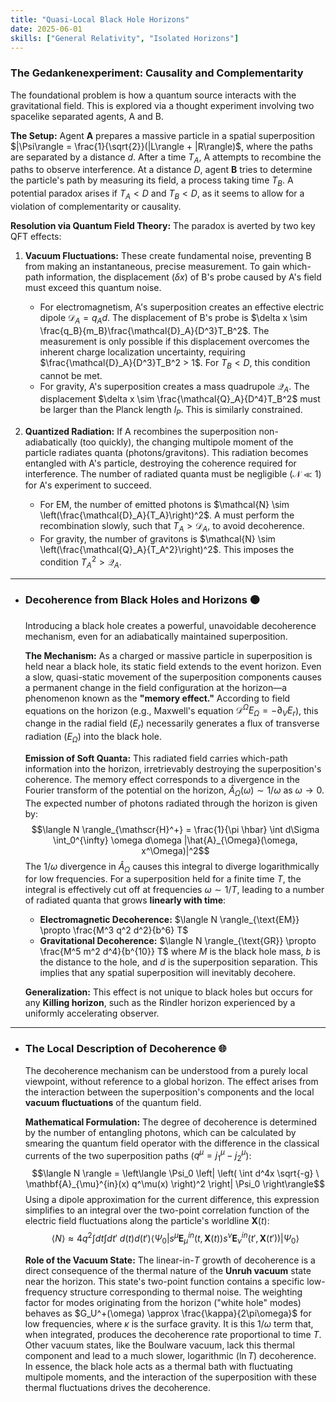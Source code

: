 ```yaml
---
title: "Quasi-Local Black Hole Horizons"
date: 2025-06-01
skills: ["General Relativity", "Isolated Horizons"]
---
```


### The Gedankenexperiment: Causality and Complementarity
The foundational problem is how a quantum source interacts with the gravitational field. This is explored via a thought experiment involving two spacelike separated agents, A and B.

**The Setup:** Agent **A** prepares a massive particle in a spatial superposition $|\Psi\rangle = \frac{1}{\sqrt{2}}(|L\rangle + |R\rangle)$, where the paths are separated by a distance $d$. After a time $T_A$, A attempts to recombine the paths to observe interference. At a distance $D$, agent **B** tries to determine the particle's path by measuring its field, a process taking time $T_B$. A potential paradox arises if $T_A < D$ and $T_B < D$, as it seems to allow for a violation of complementarity or causality.

**Resolution via Quantum Field Theory:** The paradox is averted by two key QFT effects:
1.  **Vacuum Fluctuations:** These create fundamental noise, preventing B from making an instantaneous, precise measurement. To gain which-path information, the displacement $(\delta x)$ of B's probe caused by A's field must exceed this quantum noise.
    * For electromagnetism, A's superposition creates an effective electric dipole $\mathcal{D}_A = q_A d$. The displacement of B's probe is $\delta x \sim \frac{q_B}{m_B}\frac{\mathcal{D}_A}{D^3}T_B^2$. The measurement is only possible if this displacement overcomes the inherent charge localization uncertainty, requiring $\frac{\mathcal{D}_A}{D^3}T_B^2 > 1$. For $T_B < D$, this condition cannot be met.
    * For gravity, A's superposition creates a mass quadrupole $\mathcal{Q}_A$. The displacement $\delta x \sim \frac{\mathcal{Q}_A}{D^4}T_B^2$ must be larger than the Planck length $l_P$. This is similarly constrained.

2.  **Quantized Radiation:** If A recombines the superposition non-adiabatically (too quickly), the changing multipole moment of the particle radiates quanta (photons/gravitons). This radiation becomes entangled with A's particle, destroying the coherence required for interference. The number of radiated quanta must be negligible ($\mathcal{N} \ll 1$) for A's experiment to succeed.
    * For EM, the number of emitted photons is $\mathcal{N} \sim \left(\frac{\mathcal{D}_A}{T_A}\right)^2$. A must perform the recombination slowly, such that $T_A > \mathcal{D}_A$, to avoid decoherence.
    * For gravity, the number of gravitons is $\mathcal{N} \sim \left(\frac{\mathcal{Q}_A}{T_A^2}\right)^2$. This imposes the condition $T_A^2 > \mathcal{Q}_A$.

---

* ### Decoherence from Black Holes and Horizons ⚫

    Introducing a black hole creates a powerful, unavoidable decoherence mechanism, even for an adiabatically maintained superposition.

    **The Mechanism:** As a charged or massive particle in superposition is held near a black hole, its static field extends to the event horizon. Even a slow, quasi-static movement of the superposition components causes a permanent change in the field configuration at the horizon—a phenomenon known as the **"memory effect."** According to field equations on the horizon (e.g., Maxwell's equation $\mathcal{D}^{\Omega}E_{\Omega}=-\partial_VE_r$), this change in the radial field ($E_r$) necessarily generates a flux of transverse radiation ($E_\Omega$) into the black hole.

    **Emission of Soft Quanta:** This radiated field carries which-path information into the horizon, irretrievably destroying the superposition's coherence. The memory effect corresponds to a divergence in the Fourier transform of the potential on the horizon, $\hat{A}_\Omega(\omega) \sim 1/\omega$ as $\omega \to 0$. The expected number of photons radiated through the horizon is given by:
    $$\langle N \rangle_{\mathscr{H}^+} = \frac{1}{\pi \hbar} \int d\Sigma \int_0^{\infty} \omega d\omega |\hat{A}_{\Omega}(\omega, x^\Omega)|^2$$
    The $1/\omega$ divergence in $\hat{A}_\Omega$ causes this integral to diverge logarithmically for low frequencies. For a superposition held for a finite time $T$, the integral is effectively cut off at frequencies $\omega \sim 1/T$, leading to a number of radiated quanta that grows **linearly with time**:
    * **Electromagnetic Decoherence:** $\langle N \rangle_{\text{EM}} \propto \frac{M^3 q^2 d^2}{b^6} T$
    * **Gravitational Decoherence:** $\langle N \rangle_{\text{GR}} \propto \frac{M^5 m^2 d^4}{b^{10}} T$
    where $M$ is the black hole mass, $b$ is the distance to the hole, and $d$ is the superposition separation. This implies that any spatial superposition will inevitably decohere.

    **Generalization:** This effect is not unique to black holes but occurs for any **Killing horizon**, such as the Rindler horizon experienced by a uniformly accelerating observer.

---

* ### The Local Description of Decoherence 🌐

    The decoherence mechanism can be understood from a purely local viewpoint, without reference to a global horizon. The effect arises from the interaction between the superposition's components and the local **vacuum fluctuations** of the quantum field.

    **Mathematical Formulation:** The degree of decoherence is determined by the number of entangling photons, which can be calculated by smearing the quantum field operator with the difference in the classical currents of the two superposition paths ($q^\mu = j_1^\mu - j_2^\mu$):
    $$\langle N \rangle = \left\langle \Psi_0 \left| \left( \int d^4x \sqrt{-g} \ \mathbf{A}_{\mu}^{in}(x) q^\mu(x) \right)^2 \right| \Psi_0 \right\rangle$$
    Using a dipole approximation for the current difference, this expression simplifies to an integral over the two-point correlation function of the electric field fluctuations along the particle's worldline $\mathbf{X}(t)$:
    $$\langle N \rangle \approx 4q^2 \int dt \int dt' \ d(t) d(t') \langle \Psi_0 | s^\mu \mathbf{E}^{in}_{\mu}(t, \mathbf{X}(t)) s^\nu \mathbf{E}^{in}_{\nu}(t', \mathbf{X}(t')) | \Psi_0 \rangle$$

    **Role of the Vacuum State:** The linear-in-$T$ growth of decoherence is a direct consequence of the thermal nature of the **Unruh vacuum** state near the horizon. This state's two-point function contains a specific low-frequency structure corresponding to thermal noise. The weighting factor for modes originating from the horizon ("white hole" modes) behaves as $G_U^+(\omega) \approx \frac{\kappa}{2\pi\omega}$ for low frequencies, where $\kappa$ is the surface gravity. It is this $1/\omega$ term that, when integrated, produces the decoherence rate proportional to time $T$. Other vacuum states, like the Boulware vacuum, lack this thermal component and lead to a much slower, logarithmic ($\ln T$) decoherence. In essence, the black hole acts as a thermal bath with fluctuating multipole moments, and the interaction of the superposition with these thermal fluctuations drives the decoherence.
